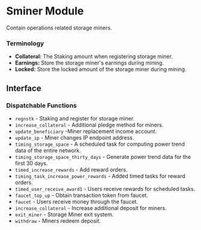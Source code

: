 # Sminer Module

Contain operations related storage miners.

### Terminology

* **Collateral:** The Staking amount when registering storage miner.
* **Earnings:** Store the storage miner's earnings during mining.
* **Locked:** Store the locked amount of the storage miner during mining.

## Interface

### Dispatchable Functions

* `regnstk` - Staking and register for storage miner.
* `increase_collateral` - Additional pledge method for miners.
* `update_beneficiary` -Miner replacement income account.
* `update_ip` - Miner changes IP endpoint address.
* `timing_storage_space` - A scheduled task for computing power trend data of the entire network.
* `timing_storage_space_thirty_days` - Generate power trend data for the first 30 days.
* `timed_increase_rewards` - Add reward orders.
* `timing_task_increase_power_rewards` - Added timed tasks for reward orders.
* `timed_user_receive_award1` - Users receive rewards for scheduled tasks.
* `faucet_top_up` - Obtain transaction token from faucet.
* `faucet` - Users receive money through the faucet.
* `increase_collateral` - Increase additional deposit for miners.
* `exit_miner` - Storage Miner exit system.
* `withdraw` - Miners redeem deposit.
